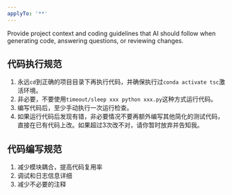 ```yaml
---
applyTo: '**'
---
```

Provide project context and coding guidelines that AI should follow when generating code, answering questions, or reviewing changes.

## 代码执行规范

1. 永远`cd`到正确的项目目录下再执行代码，并确保执行过`conda activate tsc`激活环境。
2. 非必要，不要使用`timeout/sleep xxx python xxx.py`这种方式运行代码。
3. 编写代码后，至少手动执行一次运行检查。
4. 如果运行代码后发现有错，非必要情况不要再额外编写其他简化的测试代码，直接在已有代码上改。如果超过3次改不对，请你暂时放弃并告知我。

## 代码编写规范

1. 减少模块耦合，提高代码复用率
2. 调试和日志信息详细
3. 减少不必要的注释